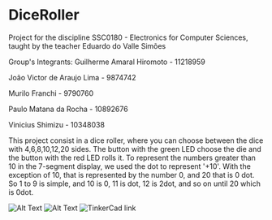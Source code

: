 # DiceRoller
Project for the discipline SSC0180 - Electronics for Computer Sciences, taught by the teacher Eduardo do Valle Simões


Group's Integrants:
Guilherme Amaral Hiromoto - 11218959


João Victor de Araujo Lima - 9874742


Murilo Franchi - 9790760


Paulo Matana da Rocha - 10892676


Vinicius Shimizu - 10348038



This project consist in a dice roller, where you can choose between the dice with 4,6,8,10,12,20 sides.
The button with the green LED choose the die and the button with the red LED rolls it.
To represent the numbers greater than 10 in the 7-segment display, we used the dot to represent '+10'. With the exception of 10, that is represented by the number 0, and 20 that is 0 dot.
So 1 to 9 is simple, and 10 is 0, 11 is dot, 12 is 2dot, and so on until 20 which is 0dot.

![Alt Text](https://github.com/mrlFranchi/DiceRoller/blob/master/Circuito%20TopView.jpeg)
![Alt Text](https://github.com/mrlFranchi/DiceRoller/blob/master/TinkerCad.png)
![TinkerCad link](https://www.tinkercad.com/things/3TDA5EGVGro)
